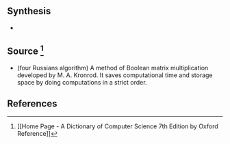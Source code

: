 ## Synthesis
- 
## Source [^1]
- (four Russians algorithm) A method of Boolean matrix multiplication developed by M. A. Kronrod. It saves computational time and storage space by doing computations in a strict order.
## References

[^1]: [[Home Page - A Dictionary of Computer Science 7th Edition by Oxford Reference]]